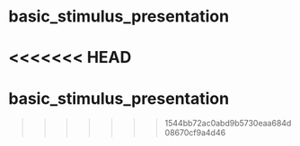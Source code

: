 # basic_stimulus_presentation
<<<<<<< HEAD
=======
# basic_stimulus_presentation
>>>>>>> 1544bb72ac0abd9b5730eaa684d08670cf9a4d46
